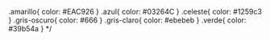 .amarillo{
    color: #EAC926
}
.azul{
    color: #03264C
}
.celeste{
    color: #1259c3
}
.gris-oscuro{
    color: #666
}
.gris-claro{
    color: #ebebeb
}
.verde{
    color: #39b54a
} */
